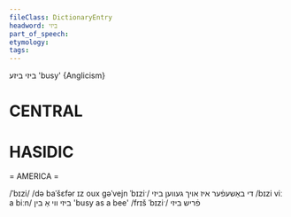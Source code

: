 ```yaml
---
fileClass: DictionaryEntry
headword: ביזי
part_of_speech: 
etymology: 
tags: 
---
```

ביזי
ביזע
'busy'
{Anglicism}

CENTRAL
========

HASIDIC
=======
= AMERICA = 

/ˈbɪzi/
/də baˈšɛfər ɪz oux gəˈvejn ˈbɪziˑ/ די באַשעפֿער איז אויך געווען ביזי
/bɪzi viː a biːn/ ביזי ווי אַ בין 'busy as a bee'
/frɪš ˈbɪziˑ/ פֿריש ביזי